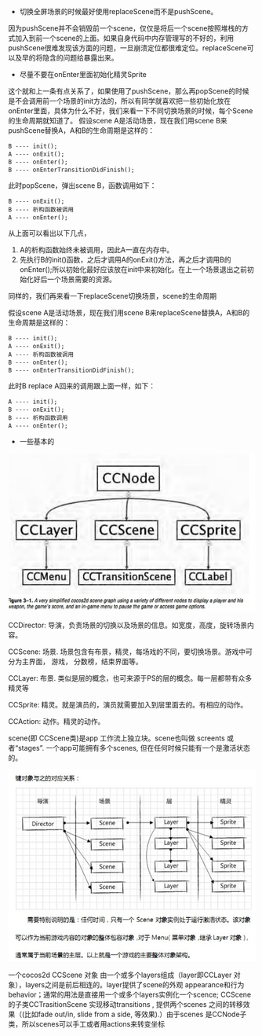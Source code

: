 *  切换全屏场景的时候最好使用replaceScene而不是pushScene。

因为pushScene并不会销毁前一个scene，仅仅是将后一个scene按照堆栈的方式加入到前一个scene的上面。如果自身代码中内存管理写的不好的，利用pushScene很难发现该方面的问题，一旦崩溃定位都很难定位。replaceScene可以及早的将隐含的问题给暴露出来。

* 尽量不要在onEnter里面初始化精灵Sprite

这个就和上一条有点关系了，如果使用了pushScene，那么再popScene的时候是不会调用前一个场景的init方法的，所以有同学就喜欢把一些初始化放在onEnter里面，具体为什么不好，我们来看一下不同切换场景的时候，每个Scene的生命周期就知道了。
假设scene A是活动场景，现在我们用scene B来pushScene替换A，A和B的生命周期是这样的：

```
B ---- init();
A ---- onExit();
B ---- onEnter();
B ---- onEnterTransitionDidFinish();
```

此时popScene，弹出scene B，函数调用如下：

```
B ---- onExit();
B ---- 析构函数被调用
A ---- onEnter();
```

从上面可以看出以下几点，

1. A的析构函数始终未被调用，因此A一直在内存中。
2. 先执行B的init()函数，之后才调用A的onExit()方法，再之后才调用B的onEnter();所以初始化最好应该放在init中来初始化。在上一个场景退出之前初始化好后一个场景需要的资源。

同样的，我们再来看一下replaceScene切换场景，scene的生命周期

假设scene A是活动场景，现在我们用scene B来replaceScene替换A，A和B的生命周期是这样的：

```
B ---- init();
A ---- onExit();
A ---- 析构函数被调用
B ---- onEnter();
B ---- onEnterTransitionDidFinish();
```

此时B replace A回来的调用跟上面一样，如下：

```
A ---- init();
B ---- onExit();
B ---- 析构函数调用
A ---- onEnter();
```

* 一些基本的

![](./images/cocos2dx_scene_1.jpg)

CCDirector: 导演，负责场景的切换以及场景的信息。如宽度，高度，旋转场景内容。

CCScene: 场景. 场景包含有布景，精灵，每场戏的不同，要切换场景。游戏中可分为主界面， 游戏， 分数榜，结束界面等。

CCLayer: 布景. 类似是层的概念，也可来源于PS的层的概念。每一层都带有众多精灵等

CCSprite: 精灵。就是演员的，演员就需要加入到层里面去的。有相应的动作。

CCAction: 动作。精灵的动作。

scene(即 CCScene类)是app 工作流上独立块。scene也叫做 screents 或者“stages”. 一个app可能拥有多个scenes, 但在任何时候只能有一个是激活状态的。

![](./images/cocos2dx_scene_2.jpg)

一个cocos2d CCScene 对象 由一个或多个layers组成（layer即CCLayer 对象），layers之间是前后相连的。layer提供了scene的外观 appearance和行为behavior；通常的用法是直接用一个或多个layers实例化一个scence; CCScene的子类CCTrasitionScene 实现移动transitions , 提供两个scenes 之间的转移效果（(比如fade out/in, slide from a side, 等效果).）由于scenes 是CCNode子类，所以scenes可以手工或者用actions来转变坐标